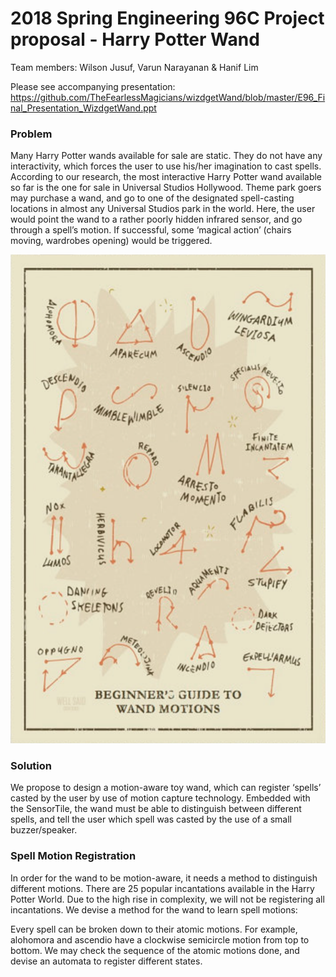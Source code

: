 # 2018 Spring Engineering 96C Project proposal  - Harry Potter Wand

Team members: Wilson Jusuf, Varun Narayanan & Hanif Lim

Please see accompanying presentation: https://github.com/TheFearlessMagicians/wizdgetWand/blob/master/E96_Final_Presentation_WizdgetWand.ppt


### Problem
Many Harry Potter wands available for sale are static. They do not have any interactivity, which forces the  user to use his/her imagination to cast spells. According to our research, the most interactive Harry Potter wand available so far is the one for sale in Universal Studios Hollywood. Theme park goers may purchase a wand, and go to one of the designated spell-casting locations in almost any Universal Studios park in the world. Here, the user would point the wand to a rather poorly hidden infrared sensor, and go through a spell’s motion. If successful, some ‘magical action’ (chairs moving, wardrobes opening) would be triggered.

![alt text](wand.png)


### Solution
We propose to design a motion-aware toy wand, which can register ‘spells’ casted by the user by use of motion capture technology. Embedded with the SensorTile, the wand must be able to distinguish between different spells, and tell the user which spell was casted by the use of a small buzzer/speaker.

### Spell Motion Registration
In order for the wand to be motion-aware, it needs a method to distinguish different motions. There are 25 popular incantations available in the Harry Potter World. Due to the high rise in complexity, we will not be registering all incantations. We devise a method for the wand to learn spell motions:


Every spell can be broken down to their atomic motions. For example, alohomora and ascendio have a clockwise semicircle motion from top to bottom. We may check the sequence of the atomic motions done, and devise an automata to register different states.

